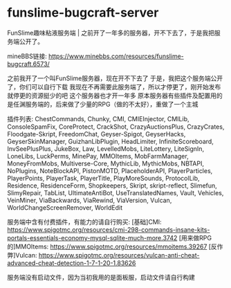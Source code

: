 # funslime-bugcraft-server
FunSlime趣味粘液服务端 | 之前开了一年多的服务器，开不下去了，于是我把服务端公开了。

mineBBS链接: https://www.minebbs.com/resources/funslime-bugcraft.6573/

之前我开了一个叫FunSlime服务器，现在开不下去了
于是，我把这个服务端公开了，你们可以自行下载
我现在不再需要此服务端了，所以才停更了，刚开始发布就停更的资源挺少的吧
这个服务器也才开一年多
原本服务器有些插件及配置用的是任渊服务端的，后来做了少量的RPG（做的不太好），重做了一个主城

插件列表: 
ChestCommands, Chunky, CMI, CMIEInjector, CMILib, ConsoleSpamFix, CoreProtect, CrackShot, CrazyAuctionsPlus, CrazyCrates, Floodgate-Skript, FreedomChat, Geyser-Spigot, GeyserHacks, GeyserSkinManager, GuizhanLibPlugin, HeadLimiter, InfiniteScoreboard, InvSeePlusPlus, JukeBox, Law, LevelledMobs, LiteLottery, LiteSignIn, LoneLibs, LuckPerms, MinePay, MMOItems, MobFarmManager, MoneyFromMobs, Multiverse-Core, MythicLib, MythicMobs, NBTAPI, NoPlugins, NoteBlockAPI, PistonMOTD, PlaceholderAPI, PlayerParticles, PlayerPoints, PlayerTask, PlayerTitle, PlayMoreSounds, ProtocolLib, Residence, ResidenceForm, Shopkeepers, Skript, skript-reflect, Slimefun, SlimyRepair, TabList, UltimateAntiBot, UseTranslatedNames, Vault, Vehicles, VeinMiner, ViaBackwards, ViaRewind, ViaVersion, Vulcan, WorldChangeScreenRemover, WorldEdit

服务端中含有付费插件，有能力的请自行购买:
[基础]CMI: https://www.spigotmc.org/resources/cmi-298-commands-insane-kits-portals-essentials-economy-mysql-sqlite-much-more.3742
[用来做RPG的]MMOItems: https://www.spigotmc.org/resources/mmoitems.39267
[反作弊]Vulcan: https://www.spigotmc.org/resources/vulcan-anti-cheat-advanced-cheat-detection-1-7-1-20-1.83626

服务端没有启动文件，因为当初我用的是面板服，启动文件请自行构建
